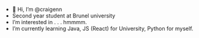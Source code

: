 - 👋 Hi, I’m @craigenn
-  Second year student at Brunel university
-  I’m interested in . . . hmmmm.
-  I’m currently learning Java, JS (React) for University, Python for myself.



<!---
craigenn/craigenn is a ✨ special ✨ repository because its `README.md` (this file) appears on your GitHub profile.
You can click the Preview link to take a look at your changes.
--->
